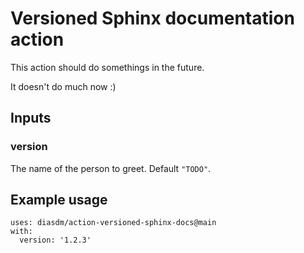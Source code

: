 # Versioned Sphinx documentation action

This action should do somethings in the future.

It doesn't do much now :)

## Inputs

### version

The name of the person to greet. Default `"TODO"`.

## Example usage
```
uses: diasdm/action-versioned-sphinx-docs@main
with:
  version: '1.2.3'
```
